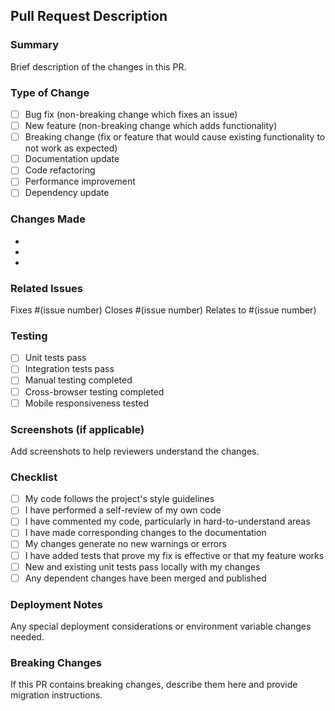 ## Pull Request Description

### Summary
Brief description of the changes in this PR.

### Type of Change
- [ ] Bug fix (non-breaking change which fixes an issue)
- [ ] New feature (non-breaking change which adds functionality)
- [ ] Breaking change (fix or feature that would cause existing functionality to not work as expected)
- [ ] Documentation update
- [ ] Code refactoring
- [ ] Performance improvement
- [ ] Dependency update

### Changes Made
- 
- 
- 

### Related Issues
Fixes #(issue number)
Closes #(issue number)
Relates to #(issue number)

### Testing
- [ ] Unit tests pass
- [ ] Integration tests pass
- [ ] Manual testing completed
- [ ] Cross-browser testing completed
- [ ] Mobile responsiveness tested

### Screenshots (if applicable)
Add screenshots to help reviewers understand the changes.

### Checklist
- [ ] My code follows the project's style guidelines
- [ ] I have performed a self-review of my own code
- [ ] I have commented my code, particularly in hard-to-understand areas
- [ ] I have made corresponding changes to the documentation
- [ ] My changes generate no new warnings or errors
- [ ] I have added tests that prove my fix is effective or that my feature works
- [ ] New and existing unit tests pass locally with my changes
- [ ] Any dependent changes have been merged and published

### Deployment Notes
Any special deployment considerations or environment variable changes needed.

### Breaking Changes
If this PR contains breaking changes, describe them here and provide migration instructions.